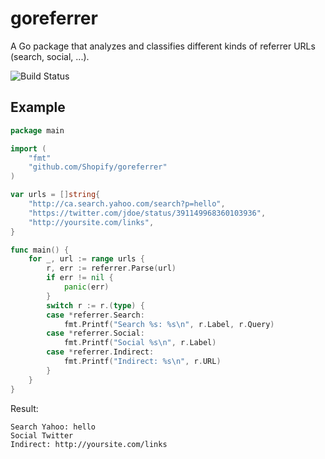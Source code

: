 goreferrer
==========

A Go package that analyzes and classifies different kinds of referrer URLs (search, social, ...).

![Build Status](https://travis-ci.org/Shopify/goreferrer.png)

## Example

```go
package main

import (
	"fmt"
	"github.com/Shopify/goreferrer"
)

var urls = []string{
	"http://ca.search.yahoo.com/search?p=hello",
	"https://twitter.com/jdoe/status/391149968360103936",
	"http://yoursite.com/links",
}

func main() {
	for _, url := range urls {
		r, err := referrer.Parse(url)
		if err != nil {
			panic(err)
		}
		switch r := r.(type) {
		case *referrer.Search:
			fmt.Printf("Search %s: %s\n", r.Label, r.Query)
		case *referrer.Social:
			fmt.Printf("Social %s\n", r.Label)
		case *referrer.Indirect:
			fmt.Printf("Indirect: %s\n", r.URL)
		}
	}
}
```
Result:
```
Search Yahoo: hello
Social Twitter
Indirect: http://yoursite.com/links
```
